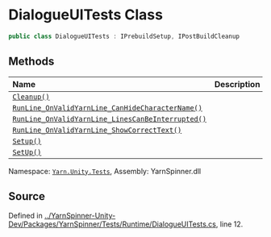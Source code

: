 # DialogueUITests Class


```csharp
public class DialogueUITests : IPrebuildSetup, IPostBuildCleanup
```



## Methods
|Name|Description|
|:---|:---|
|[`Cleanup()`](/api/csharp/yarn.unity.tests/dialogueuitests.cleanup.md)||
|[`RunLine_OnValidYarnLine_CanHideCharacterName()`](/api/csharp/yarn.unity.tests/dialogueuitests.runline_onvalidyarnline_canhidecharactername.md)||
|[`RunLine_OnValidYarnLine_LinesCanBeInterrupted()`](/api/csharp/yarn.unity.tests/dialogueuitests.runline_onvalidyarnline_linescanbeinterrupted.md)||
|[`RunLine_OnValidYarnLine_ShowCorrectText()`](/api/csharp/yarn.unity.tests/dialogueuitests.runline_onvalidyarnline_showcorrecttext.md)||
|[`Setup()`](/api/csharp/yarn.unity.tests/dialogueuitests.setup0.md)||
|[`SetUp()`](/api/csharp/yarn.unity.tests/dialogueuitests.setup1.md)||
<div class="class-metadata">

Namespace: [`Yarn.Unity.Tests`](/api/csharp/yarn.unity.tests/README.md), Assembly: YarnSpinner.dll
</div>

## Source
Defined in [../YarnSpinner-Unity-Dev/Packages/YarnSpinner/Tests/Runtime/DialogueUITests.cs](https://github.com/YarnSpinnerTool/YarnSpinner-Unity//blob/develop/Tests/Runtime/DialogueUITests.cs#L12), line 12.
